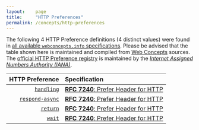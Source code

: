 ```yaml
---
layout:    page
title:     "HTTP Preferences"
permalink: /concepts/http-preferences
---
```




The following 4 HTTP Preference definitions (4 distinct values) were found in [all available `webconcepts.info` specifications](/specs). Please be advised that the table shown here is maintained and compiled from [Web Concepts](/) sources. The [official HTTP Preference registry](http://www.iana.org/assignments/http-parameters/http-parameters.xhtml#preferences) is maintained by the [*Internet Assigned Numbers Authority (IANA)*](http://www.iana.org/).

HTTP Preference | Specification
-------: | :-------
[`handling`](/concepts/http-preference/handling) | [**RFC 7240**: Prefer Header for HTTP](/specs/IETF/RFC/7240 "This specification defines an HTTP header field that can be used by a client to request that certain behaviors be employed by a server while processing a request.")
[`respond-async`](/concepts/http-preference/respond-async) | [**RFC 7240**: Prefer Header for HTTP](/specs/IETF/RFC/7240 "This specification defines an HTTP header field that can be used by a client to request that certain behaviors be employed by a server while processing a request.")
[`return`](/concepts/http-preference/return) | [**RFC 7240**: Prefer Header for HTTP](/specs/IETF/RFC/7240 "This specification defines an HTTP header field that can be used by a client to request that certain behaviors be employed by a server while processing a request.")
[`wait`](/concepts/http-preference/wait) | [**RFC 7240**: Prefer Header for HTTP](/specs/IETF/RFC/7240 "This specification defines an HTTP header field that can be used by a client to request that certain behaviors be employed by a server while processing a request.")
